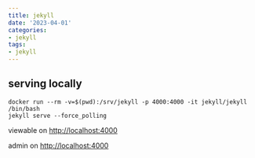 ```yaml
---
title: jekyll
date: '2023-04-01'
categories:
- jekyll
tags:
- jekyll
---
```


## serving locally

```
docker run --rm -v=$(pwd):/srv/jekyll -p 4000:4000 -it jekyll/jekyll /bin/bash
jekyll serve --force_polling
```

viewable on [http://localhost:4000](http://localhost:4000)

admin on [http://localhost:4000](http://localhost:4000)
